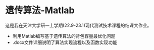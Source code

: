 # 遗传算法-Matlab
这是我在天津大学研一上学期(22.9-23.1)现代测试技术课程的结课大作业。
 - 利用Matlab编写基于遗传算法的背包容量最优化问题
 - .docx文件详细说明了算法实现流程以及函数实现功能
